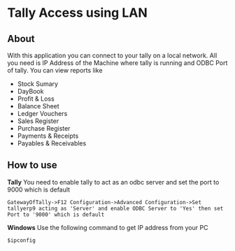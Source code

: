 # Tally Access using LAN

## About
With this application you can connect to your tally on a local network. All you need is IP Address of the Machine where tally is running and ODBC Port of tally. You can view reports like 
* Stock Sumary
* DayBook
* Profit & Loss
* Balance Sheet
* Ledger Vouchers
* Sales Register
* Purchase Register
* Payments & Receipts
* Payables & Receivables

## How to use
**Tally**
You need to enable tally to act as an odbc server and set the port to 9000 which is default
```
GatewayOfTally->F12 Configuration->Advanced Configuration->Set tallyerp9 acting as 'Server' and enable ODBC Server to 'Yes' then set Port to '9000' which is default
```

**Windows**
Use the following command to get IP address from your PC
```
$ipconfig
```









